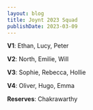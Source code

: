 ```yaml
---
layout: blog
title: Joynt 2023 Squad
publishDate: 2023-03-09
---
```

__V1__: Ethan, Lucy, Peter

__V2__: North, Emilie, Will

__V3__: Sophie, Rebecca, Hollie

__V4__: Oliver, Hugo, Emma

__Reserves__: Chakrawarthy
